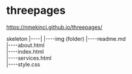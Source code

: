 # threepages
https://nmekinci.github.io/threepages/

skeleton
   |----|
        |----img (folder)
        |----readme.md  
        |----about.html   
        |----index.html  
        |----services.html 		
        |----style.css
